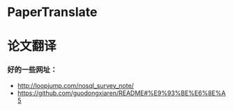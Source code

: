 # PaperTranslate
# 论文翻译

### 好的一些网址：
- http://loopjump.com/nosql_survey_note/
- https://github.com/guodongxiaren/README#%E9%93%BE%E6%8E%A5
